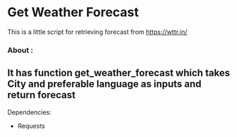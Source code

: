 # Get Weather Forecast 

This is a little script for retrieving forecast from https://wttr.in/

### About :
It has function get_weather_forecast which takes City and preferable language as inputs and return
forecast
---
Dependencies:
- Requests



